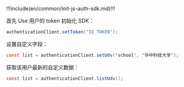 !!!include(en/common/init-js-auth-sdk.md)!!!

首先 Use 用户的 token 初始化 SDK：

```java
authenticationClient.setToken("ID_TOKEN");
```

设置自定义字段：

```java
const list = authenticationClient.setUdv('school', '华中科技大学');
```

获取该用户最新的自定义数据：

```java
const list = authenticationClient.listUdv();
```

